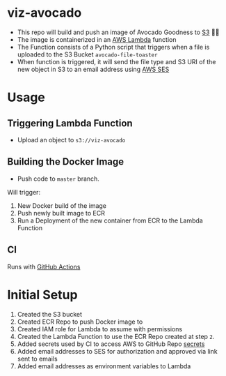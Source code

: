 # viz-avocado
- This repo will build and push an image of Avocado Goodness to [S3](https://aws.amazon.com/s3/) 🥑🥑  
- The image is containerized in an [AWS Lambda](https://aws.amazon.com/lambda/) function
- The Function consists of a Python script that triggers when a file is uploaded to the S3 Bucket `avocado-file-toaster`  
- When function is triggered, it will send the file type and S3 URI of the new object in S3 to an email address using [AWS SES](https://aws.amazon.com/ses/)

# Usage
## Triggering Lambda Function

- Upload an object to `s3://viz-avocado`

## Building the Docker Image
- Push code to `master` branch.  

Will trigger:  
1. New Docker build of the image
2. Push newly built image to ECR
3. Run a Deployment of the new container from ECR to the Lambda Function

## CI
Runs with [GitHub Actions](https://github.com/J00MZ/viz-avocado/actions)

# Initial Setup

1. Created the S3 bucket
2. Created ECR Repo to push Docker image to
3. Created IAM role for Lambda to assume with permissions
4. Created the Lambda Function to use the ECR Repo created at step `2`.
5. Added secrets used by CI to access AWS to GitHub Repo [secrets](https://github.com/J00MZ/viz-avocado/settings/secrets/actions)
6. Added email addresses to SES for authorization and approved via link sent to emails
7. Added email addresses as environment variables to Lambda
